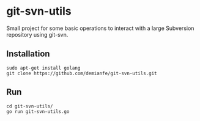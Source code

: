 # git-svn-utils
Small project for some basic operations to interact with a large Subversion repository using git-svn.

## Installation
```
sudo apt-get install golang
git clone https://github.com/demianfe/git-svn-utils.git
```
## Run
```
cd git-svn-utils/
go run git-svn-utils.go
```

